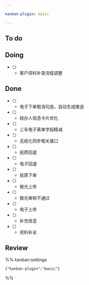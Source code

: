 ```yaml
---

kanban-plugin: basic

---
```


## To do



## Doing

- [ ] - 客户资料补录流程调整


## Done

- [ ] - 电子下单取消勾选，自动生成推送
- [ ] - 经办人信息卡片优化
- [ ] - 三车电子表单字段精减
- [ ] - 无纸化同步相关接口
- [ ] - 纸质回退
- [ ] - 电子回退
- [ ] - 纸质下单
- [ ] - 极光上传
- [ ] - 极光审核不通过
- [ ] - 电子上传
- [ ] - 补充信息
- [ ] - 资料补全


## Review





%% kanban:settings
```
{"kanban-plugin":"basic"}
```
%%